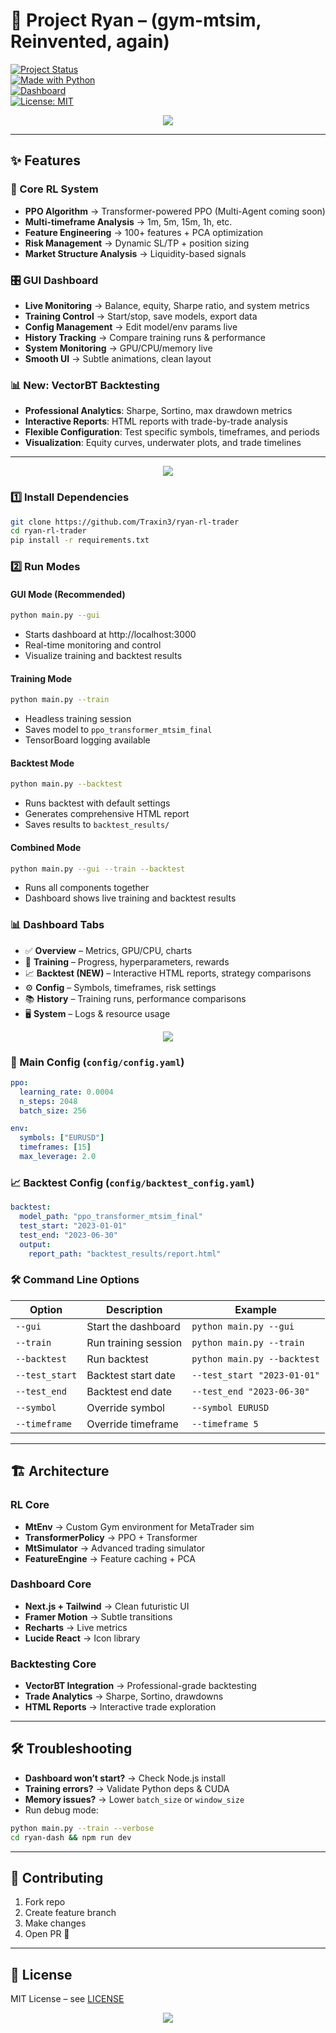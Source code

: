 # 🚀 Project Ryan – (gym-mtsim, Reinvented, again)

[![Project Status](https://img.shields.io/badge/Status-🚧_In_Development-orange?style=for-the-badge)]()  
[![Made with Python](https://img.shields.io/badge/Python-3.12-blue?style=for-the-badge&logo=python)]()  
[![Dashboard](https://img.shields.io/badge/Next.js-Futuristic_Dashboard-black?style=for-the-badge&logo=next.js)]()  
[![License: MIT](https://img.shields.io/badge/License-MIT-green?style=for-the-badge)]()

<p align="center">
  <img src="https://readme-typing-svg.herokuapp.com?size=24&duration=4000&pause=1000&color=00FFD1&center=true&vCenter=true&width=650&lines=🤖+Reinforcement+Learning+Trading;🎛️+Real-Time+Next.js+Dashboard;📊+Now+with+Professional+Backtesting">
</p>

---

## ✨ Features

### 🚀 Core RL System
- **PPO Algorithm** → Transformer-powered PPO (Multi-Agent coming soon)
- **Multi-timeframe Analysis** → 1m, 5m, 15m, 1h, etc.
- **Feature Engineering** → 100+ features + PCA optimization
- **Risk Management** → Dynamic SL/TP + position sizing
- **Market Structure Analysis** → Liquidity-based signals

### 🎛️ GUI Dashboard
- **Live Monitoring** → Balance, equity, Sharpe ratio, and system metrics
- **Training Control** → Start/stop, save models, export data
- **Config Management** → Edit model/env params live
- **History Tracking** → Compare training runs & performance
- **System Monitoring** → GPU/CPU/memory live
- **Smooth UI** → Subtle animations, clean layout

### 📊 New: VectorBT Backtesting
- **Professional Analytics**: Sharpe, Sortino, max drawdown metrics
- **Interactive Reports**: HTML reports with trade-by-trade analysis
- **Flexible Configuration**: Test specific symbols, timeframes, and periods
- **Visualization**: Equity curves, underwater plots, and trade timelines

---

<p align="center">
  <img src="https://readme-typing-svg.herokuapp.com?size=20&duration=3000&pause=1000&color=FFB800&center=true&vCenter=true&width=600&lines=🚀+Quick+Start">
</p>

### 1️⃣ Install Dependencies
```bash
git clone https://github.com/Traxin3/ryan-rl-trader
cd ryan-rl-trader
pip install -r requirements.txt
```

### 2️⃣ Run Modes
#### GUI Mode (Recommended)
```bash
python main.py --gui
```
- Starts dashboard at http://localhost:3000
- Real-time monitoring and control
- Visualize training and backtest results

#### Training Mode
```bash
python main.py --train
```
- Headless training session
- Saves model to `ppo_transformer_mtsim_final`
- TensorBoard logging available

#### Backtest Mode
```bash
python main.py --backtest
```
- Runs backtest with default settings
- Generates comprehensive HTML report
- Saves results to `backtest_results/`

#### Combined Mode
```bash
python main.py --gui --train --backtest
```
- Runs all components together
- Dashboard shows live training and backtest results

### 📊 Dashboard Tabs
- ✅ **Overview** – Metrics, GPU/CPU, charts
- 🎯 **Training** – Progress, hyperparameters, rewards
- 📈 **Backtest (NEW)** – Interactive HTML reports, strategy comparisons
- ⚙️ **Config** – Symbols, timeframes, risk settings
- 📚 **History** – Training runs, performance comparisons
- 🖥 **System** – Logs & resource usage

<p align="center">
  <img src="https://readme-typing-svg.herokuapp.com?size=20&duration=3000&pause=1000&color=5BFF7F&center=true&vCenter=true&width=650&lines=⚙️+Configuration+via+YAML">
</p>

### 🔧 Main Config (`config/config.yaml`)
```yaml
ppo:
  learning_rate: 0.0004
  n_steps: 2048
  batch_size: 256

env:
  symbols: ["EURUSD"]
  timeframes: [15]
  max_leverage: 2.0
```

### 📈 Backtest Config (`config/backtest_config.yaml`)
```yaml
backtest:
  model_path: "ppo_transformer_mtsim_final"
  test_start: "2023-01-01"
  test_end: "2023-06-30"
  output:
    report_path: "backtest_results/report.html"
```

### 🛠 Command Line Options
| Option        | Description                  | Example                         |
|---------------|------------------------------|---------------------------------|
| `--gui`       | Start the dashboard          | `python main.py --gui`         |
| `--train`     | Run training session         | `python main.py --train`       |
| `--backtest`  | Run backtest                | `python main.py --backtest`    |
| `--test_start`| Backtest start date         | `--test_start "2023-01-01"`   |
| `--test_end`  | Backtest end date           | `--test_end "2023-06-30"`     |
| `--symbol`    | Override symbol             | `--symbol EURUSD`             |
| `--timeframe` | Override timeframe          | `--timeframe 5`               |

---

## 🏗 Architecture
### RL Core
- **MtEnv** → Custom Gym environment for MetaTrader sim
- **TransformerPolicy** → PPO + Transformer
- **MtSimulator** → Advanced trading simulator
- **FeatureEngine** → Feature caching + PCA

### Dashboard Core
- **Next.js + Tailwind** → Clean futuristic UI
- **Framer Motion** → Subtle transitions
- **Recharts** → Live metrics
- **Lucide React** → Icon library

### Backtesting Core
- **VectorBT Integration** → Professional-grade backtesting
- **Trade Analytics** → Sharpe, Sortino, drawdowns
- **HTML Reports** → Interactive trade exploration

---

## 🛠 Troubleshooting
- **Dashboard won’t start?** → Check Node.js install
- **Training errors?** → Validate Python deps & CUDA
- **Memory issues?** → Lower `batch_size` or `window_size`
- Run debug mode:
```bash
python main.py --train --verbose
cd ryan-dash && npm run dev
```

---

## 🤝 Contributing
1. Fork repo
2. Create feature branch
3. Make changes
4. Open PR 🚀

---

## 📜 License
MIT License – see [LICENSE](LICENSE)

<p align="center">
  <img src="https://readme-typing-svg.herokuapp.com?size=22&duration=3000&pause=1000&color=FF00A2&center=true&vCenter=true&width=700&lines=🚀+Ready+to+Trade+with+AI%3F;🎛️+Fire+up+the+Dashboard+and+Backtest+Strategies!">
</p>
